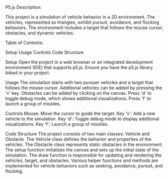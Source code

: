 P5.js
Description:

This project is a simulation of vehicle behavior in a 2D environment. The vehicles, represented as triangles, exhibit pursuit, avoidance, and flocking behaviors. The environment includes a target that follows the mouse cursor, obstacles, and dynamic vehicles.

Table of Contents:

Setup
Usage
Controls
Code Structure

Setup
Open the project in a web browser or an integrated development environment (IDE) that supports p5.js.
Ensure you have the p5.js library linked in your project.

Usage
The simulation starts with two pursuer vehicles and a target that follows the mouse cursor.
Additional vehicles can be added by pressing the 'v' key.
Obstacles can be added by clicking on the canvas.
Press 'd' to toggle debug mode, which shows additional visualizations.
Press 'f' to launch a group of missiles.

Controls
Mouse: Move the cursor to guide the target.
Key 'v': Add a new vehicle to the simulation.
Key 'd': Toggle debug mode to display additional visualizations.
Key 'f': Launch a group of missiles.

Code Structure
The project consists of two main classes: Vehicle and Obstacle.
The Vehicle class defines the behavior and properties of the vehicles.
The Obstacle class represents static obstacles in the environment.
The setup function initializes the canvas and sets up the initial state of the simulation.
The draw function is responsible for updating and rendering the vehicles, target, and obstacles.
Various helper functions and methods are implemented for vehicle behaviors such as seeking, avoidance, pursuit, and flocking.
